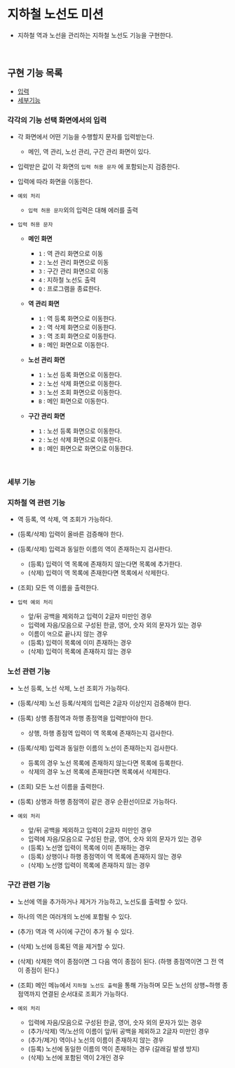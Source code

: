 # 지하철 노선도 미션
- 지하철 역과 노선을 관리하는 지하철 노선도 기능을 구현한다.

<br>

## 구현 기능 목록
- [입력](#각각의-기능-선택-화면에서의-입력)
- [세부기능](#세부-기능)

### 각각의 기능 선택 화면에서의 입력
- 각 화면에서 어떤 기능을 수행할지 문자를 입력받는다.
    - 메인, 역 관리, 노선 관리, 구간 관리 화면이 있다.
- 입력받은 값이 각 화면의 `입력 허용 문자` 에 포함되는지 검증한다.
- 입력에 따라 화면을 이동한다.

- `예외 처리`  
    - `입력 허용 문자`외의 입력은 대해 에러를 출력
    
- `입력 허용 문자`
    - **메인 화면**
        - `1` : 역 관리 화면으로 이동
        - `2` : 노선 관리 화면으로 이동 
        - `3` : 구간 관리 화면으로 이동
        - `4` : 지하철 노선도 출력
        - `Q` : 프로그램을 종료한다.  

    - **역 관리 화면**
        - `1` : 역 등록 화면으로 이동한다.
        - `2` : 역 삭제 화면으로 이동한다.
        - `3` : 역 조회 화면으로 이동한다.
        - `B` : 메인 화면으로 이동한다.
            
    - **노선 관리 화면**
        - `1` : 노선 등록 화면으로 이동한다.
        - `2` : 노선 삭제 화면으로 이동한다.
        - `3` : 노선 조회 화면으로 이동한다.
        - `B` : 메인 화면으로 이동한다.
  
    - **구간 관리 화면**
        - `1` : 노선 등록 화면으로 이동한다.
        - `2` : 노선 삭제 화면으로 이동한다.
        - `B` : 메인 화면으로 화면으로 이동한다.

<br>

### 세부 기능
### 지하철 역 관련 기능
- 역 등록, 역 삭제, 역 조회가 가능하다.
- (등록/삭제) 입력이 올바른 검증해야 한다.
- (등록/삭제) 입력과 동일한 이름의 역이 존재하는지 검사한다.
    - (등록) 입력이 역 목록에 존재하지 않는다면 목록에 추가한다.
    - (삭제) 입력이 역 목록에 존재한다면 목록에서 삭제한다.
- (조회) 모든 역 이름을 출력한다.
  
- `입력 예외 처리` 
    - 앞/뒤 공백을 제외하고 입력이 2글자 미만인 경우
    - 입력에 자음/모음으로 구성된 한글, 영어, 숫자 외의 문자가 있는 경우
    - 이름이 `역`으로 끝나지 않는 경우
    - (등록) 입력이 목록에 이미 존재하는 경우
    - (삭제) 입력이 목록에 존재하지 않는 경우
        

### 노선 관련 기능
- 노선 등록, 노선 삭제, 노선 조회가 가능하다.
- (등록/삭제) 노선 등록/삭제의 입력은 2글자 이상인지 검증해야 한다.
- (등록) 상행 종점역과 하행 종점역을 입력받아야 한다.
    - 상행, 하행 종점역 입력이 역 목록에 존재하는지 검사한다.
- (등록/삭제) 입력과 동일한 이름의 노선이 존재하는지 검사한다.
    - 등록의 경우 노선 목록에 존재하지 않는다면 목록에 등록한다.
    - 삭제의 경우 노선 목록에 존재한다면 목록에서 삭제한다.
- (조회) 모든 노선 이름을 출력한다.
- (등록) 상행과 하행 종점역이 같은 경우 순환선이므로 가능하다.

- `예외 처리` 
    - 앞/뒤 공백을 제외하고 입력이 2글자 미만인 경우
    - 입력에 자음/모음으로 구성된 한글, 영어, 숫자 외의 문자가 있는 경우
    - (등록) 노선명 입력이 목록에 이미 존재하는 경우
    - (등록) 상행이나 하행 종점역이 역 목록에 존재하지 않는 경우
    - (삭제) 노선명 입력이 목록에 존재하지 않는 경우

### 구간 관련 기능
- 노선에 역을 추가하거나 제거가 가능하고, 노선도를 출력할 수 있다.
- 하나의 역은 여러개의 노선에 포함될 수 있다.
- (추가) 역과 역 사이에 구간이 추가 될 수 있다.
- (삭제) 노선에 등록된 역을 제거할 수 있다.
- (삭제) 삭제한 역이 종점이면 그 다음 역이 종점이 된다. (하행 종점역이면 그 전 역이 종점이 된다.)
- (조회) 메인 메뉴에서 `지하철 노선도 출력`을 통해 가능하며 모든 노선의 상행~하행 종점역까지 연결된 순서대로 조회가 가능하다. 

- `예외 처리` 
    - 입력에 자음/모음으로 구성된 한글, 영어, 숫자 외의 문자가 있는 경우
    - (추가/삭제) 역/노선의 이름이 앞/뒤 공백을 제외하고 2글자 미만인 경우
    - (추가/제거) 역이나 노선의 이름이 존재하지 않는 경우
    - (등록) 노선에 동일한 이름의 역이 존재하는 경우 (갈래길 발생 방지)
    - (삭제) 노선에 포함된 역이 2개인 경우